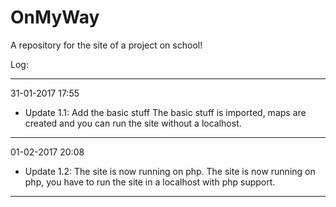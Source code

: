 # OnMyWay
A repository for the site of a project on school!

Log:

------------------------------------------------------------------------------------------------------------------------------------
31-01-2017 17:55
- Update 1.1: Add the basic stuff
The basic stuff is imported, maps are created and you can run the site without a localhost.
------------------------------------------------------------------------------------------------------------------------------------
 01-02-2017 20:08
 - Update 1.2: The site is now running on php.
The site is now running on php, you have to run the site in a localhost with php support.
------------------------------------------------------------------------------------------------------------------------------------

 
